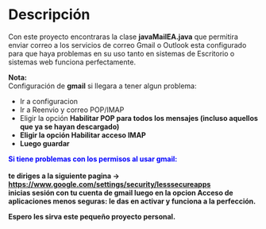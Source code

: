 <h1>Descripción</h1>
Con este proyecto encontraras la clase <b>javaMailEA.java</b> que permitira enviar correo a los servicios de correo Gmail o Outlook esta configurado para que haya problemas en su uso tanto en sistemas de Escritorio o sistemas web funciona perfectamente.

<b>Nota:</b><br>
Configuración de <b>gmail</b> si llegara a tener algun problema:
<ul>
<li>Ir a configuracion</li>
<li>Ir a Reenvio y correo POP/IMAP</li>
<li>Eligir la opción <b>Habilitar POP para todos los mensajes (incluso aquellos que ya se hayan descargado)<b></li>
<li>Eligir la opción <b>Habilitar acceso IMAP</b></li>
<li>Luego guardar</li>
</ul>

<b><div style="color:blue;">Si tiene problemas  con los permisos al usar gmail:</div></b><br>
te diriges a la siguiente pagina -> https://www.google.com/settings/security/lesssecureapps
<br>inicias sesión con tu cuenta de gmail luego en la opcion 
Acceso de aplicaciones menos seguras: le das en activar y funciona a la perfección.

Espero les sirva este pequeño proyecto personal.
